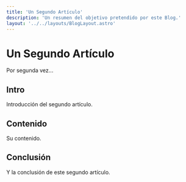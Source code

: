 ```yaml
---
title: 'Un Segundo Artículo'
description: 'Un resumen del objetivo pretendido por este Blog.'
layout: '../../layouts/BlogLayout.astro'
---
```


# Un Segundo Artículo

Por segunda vez...

## Intro

Introducción del segundo artículo.

## Contenido

Su contenido.

## Conclusión

Y la conclusión de este segundo artículo.